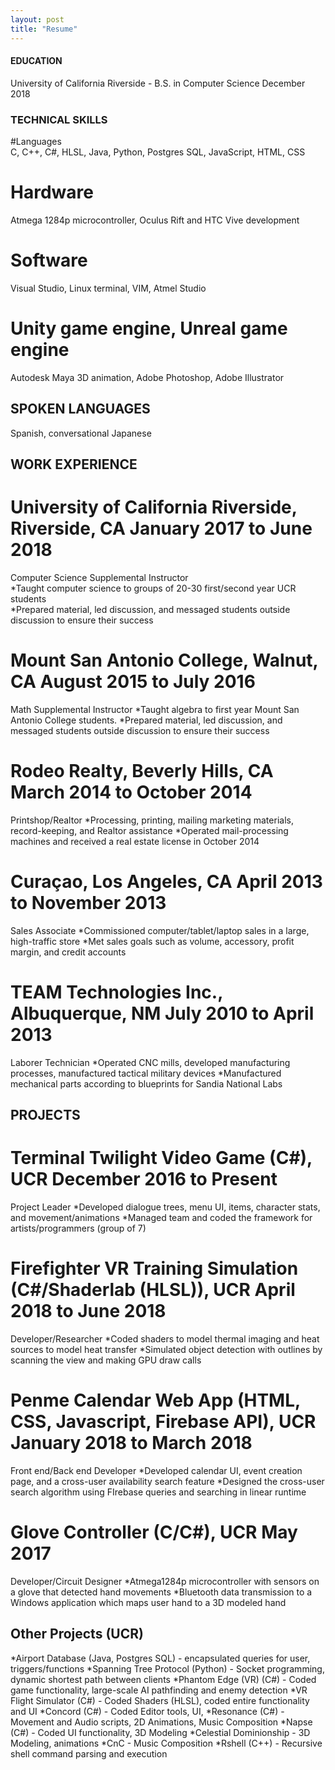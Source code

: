 ```yaml
---
layout: post
title: "Resume"
---
```

#### EDUCATION
University of California Riverside - B.S. in Computer Science 	                                                          December 2018
                           
### TECHNICAL SKILLS  
#Languages    
C, C++, C#, HLSL, Java, Python, Postgres SQL, JavaScript, HTML, CSS  
# Hardware  
Atmega 1284p microcontroller, Oculus Rift and HTC Vive development  
# Software  
Visual Studio, Linux terminal, VIM, Atmel Studio  
# Unity game engine, Unreal game engine  
Autodesk Maya 3D animation, Adobe Photoshop, Adobe Illustrator  

## SPOKEN LANGUAGES  
Spanish, conversational Japanese  

## WORK EXPERIENCE  
# University of California Riverside, Riverside, CA	                                                           January 2017 to June 2018
Computer Science Supplemental Instructor  
*Taught computer science to groups of 20-30 first/second year UCR students  
*Prepared material, led discussion, and messaged students outside discussion to ensure their success  

# Mount San Antonio College, Walnut, CA			                                            August 2015 to July 2016
Math Supplemental Instructor
*Taught algebra to first year Mount San Antonio College students.
*Prepared material, led discussion, and messaged students outside discussion to ensure their success

# Rodeo Realty, Beverly Hills, CA     		  		   	                   March 2014 to October 2014
Printshop/Realtor
*Processing, printing, mailing marketing materials, record-keeping, and Realtor assistance
*Operated mail-processing machines and received a real estate license in October 2014

# Curaçao, Los Angeles, CA 		                 April 2013 to November 2013
Sales Associate
*Commissioned computer/tablet/laptop sales in a large, high-traffic store
*Met sales  goals such as volume, accessory, profit margin, and credit accounts

# TEAM Technologies Inc., Albuquerque, NM                                                                                    July 2010 to April 2013
Laborer Technician
*Operated CNC mills, developed manufacturing processes, manufactured tactical military devices
*Manufactured mechanical parts according to  blueprints for Sandia National Labs

## PROJECTS
# Terminal Twilight Video Game (C#), UCR                                                                           December 2016 to Present
Project Leader
*Developed  dialogue trees, menu UI, items, character stats, and movement/animations
*Managed team and coded the framework for artists/programmers (group of 7)

# Firefighter VR Training Simulation (C#/Shaderlab (HLSL)), UCR	             April 2018 to June 2018
Developer/Researcher
*Coded shaders to model thermal imaging and heat sources to model heat transfer
*Simulated object detection with outlines by scanning the view  and making GPU draw calls

# Penme Calendar Web App (HTML, CSS, Javascript, Firebase API), UCR	             January 2018 to March 2018
Front end/Back end Developer
*Developed calendar UI, event creation page, and a cross-user availability search feature
*Designed the cross-user search algorithm using FIrebase queries and searching in linear runtime

# Glove Controller (C/C#), UCR	                                                                                                                                     May 2017
Developer/Circuit Designer
*Atmega1284p microcontroller with sensors on a glove that detected hand movements 
*Bluetooth data transmission to a Windows application which maps user hand to a 3D modeled hand

## Other Projects (UCR)                                                                                         
*Airport Database (Java, Postgres SQL) - encapsulated queries for user, triggers/functions
*Spanning Tree Protocol (Python) - Socket programming, dynamic shortest path between clients
*Phantom Edge (VR) (C#) - Coded game functionality, large-scale AI pathfinding and enemy detection
*VR Flight Simulator (C#) - Coded Shaders (HLSL), coded entire functionality and UI
*Concord  (C#) - Coded Editor tools, UI, 
*Resonance  (C#) - Movement and Audio scripts, 2D Animations, Music Composition
*Napse  (C#) - Coded UI functionality, 3D Modeling
*Celestial Dominionship - 3D Modeling, animations
*CnC - Music Composition
*Rshell (C++) - Recursive shell command parsing and execution
